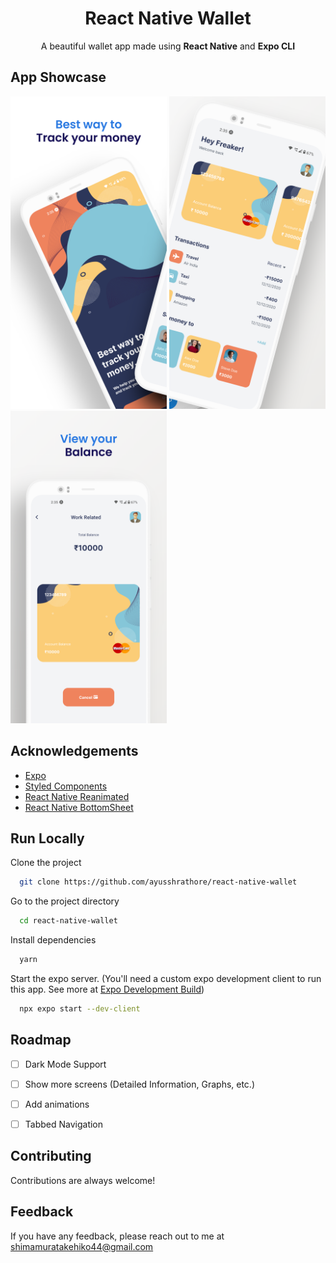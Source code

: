 <p align="center">
    <h1 align="center"> React Native Wallet </h1>
</p>

<p align="center">
    A beautiful wallet app made using <strong>React Native</strong> and <strong>Expo CLI</strong>
</p>

## App Showcase

<div>
    <img src="https://github.com/ayusshrathore/react-native-wallet/raw/main/screenshots/1.png" width="250" height="500" alt="1.png"/>
    <img src="https://github.com/ayusshrathore/react-native-wallet/raw/main/screenshots/2.png" width="250" height="500" alt="2.png"/>
    <img src="https://github.com/ayusshrathore/react-native-wallet/raw/main/screenshots/3.png" width="250" height="500" alt="3.png"/>
</div>

## Acknowledgements

- [Expo](https://expo.dev/)
- [Styled Components](https://styled-components.com/)
- [React Native Reanimated](https://docs.swmansion.com/react-native-reanimated/)
- [React Native BottomSheet](https://github.com/osdnk/react-native-reanimated-bottom-sheet)

## Run Locally

Clone the project

```bash
  git clone https://github.com/ayusshrathore/react-native-wallet
```

Go to the project directory

```bash
  cd react-native-wallet
```

Install dependencies

```bash
  yarn
```

Start the expo server. (You'll need a custom expo development client to run this app. See more at [Expo Development Build](https://docs.expo.dev/development/create-development-builds/))

```bash
  npx expo start --dev-client
```

## Roadmap

- [ ] Dark Mode Support

- [ ] Show more screens (Detailed Information, Graphs, etc.)

- [ ] Add animations

- [ ] Tabbed Navigation

## Contributing

Contributions are always welcome!

## Feedback

If you have any feedback, please reach out to me at shimamuratakehiko44@gmail.com
